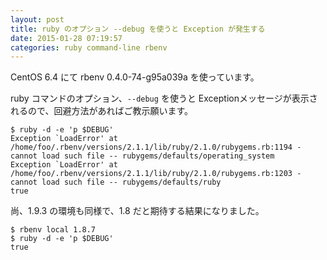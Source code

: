 ```yaml
---
layout: post
title: ruby のオプション --debug を使うと Exception が発生する
date: 2015-01-28 07:19:57
categories: ruby command-line rbenv
---
```

<p>CentOS 6.4 にて rbenv 0.4.0-74-g95a039a を使っています。</p>

<p>ruby コマンドのオプション、<code>--debug</code> を使うと Exceptionメッセージが表示されるので、回避方法があればご教示願います。</p>

<pre><code>$ ruby -d -e 'p $DEBUG'
Exception `LoadError' at /home/foo/.rbenv/versions/2.1.1/lib/ruby/2.1.0/rubygems.rb:1194 - cannot load such file -- rubygems/defaults/operating_system
Exception `LoadError' at /home/foo/.rbenv/versions/2.1.1/lib/ruby/2.1.0/rubygems.rb:1203 - cannot load such file -- rubygems/defaults/ruby
true
</code></pre>

<p>尚、1.9.3 の環境も同様で、1.8 だと期待する結果になりました。</p>

<pre><code>$ rbenv local 1.8.7
$ ruby -d -e 'p $DEBUG'
true
</code></pre>
